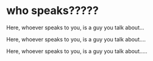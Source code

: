# who speaks?????

Here, whoever speaks to you, is a guy you talk about...

Here, whoever speaks to you, is a guy you talk about....

Here, whoever speaks to you, is a guy you talk about.....

